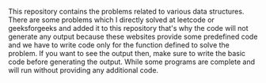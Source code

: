 This repository contains the problems related to various data structures. There are some problems which I directly solved at leetcode or geeksforgeeks
and added it to this repository that's why the code will not generate any output because these websites provide some predefined code and we have to write
code only for the function defined to solve the problem. If you want to see the output then, make sure to write the basic code before generating the output.
While some programs are complete and will run without providing any additional code.
